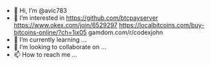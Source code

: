 - 👋 Hi, I’m @avic783
- 👀 I’m interested in https://github.com/btcpayserver
 https://www.okex.com/join/6529297
 https://localbitcoins.com/buy-bitcoins-online/?ch=1ix05
 gamdom.com/r/codexjohn
- 🌱 I’m currently learning ...
- 💞️ I’m looking to collaborate on ...
- 📫 How to reach me ...

<!---
avic783/avic783 is a ✨ special ✨ repository because its `README.md` (this file) appears on your GitHub profile.
You can click the Preview link to take a look at your changes.
--->
